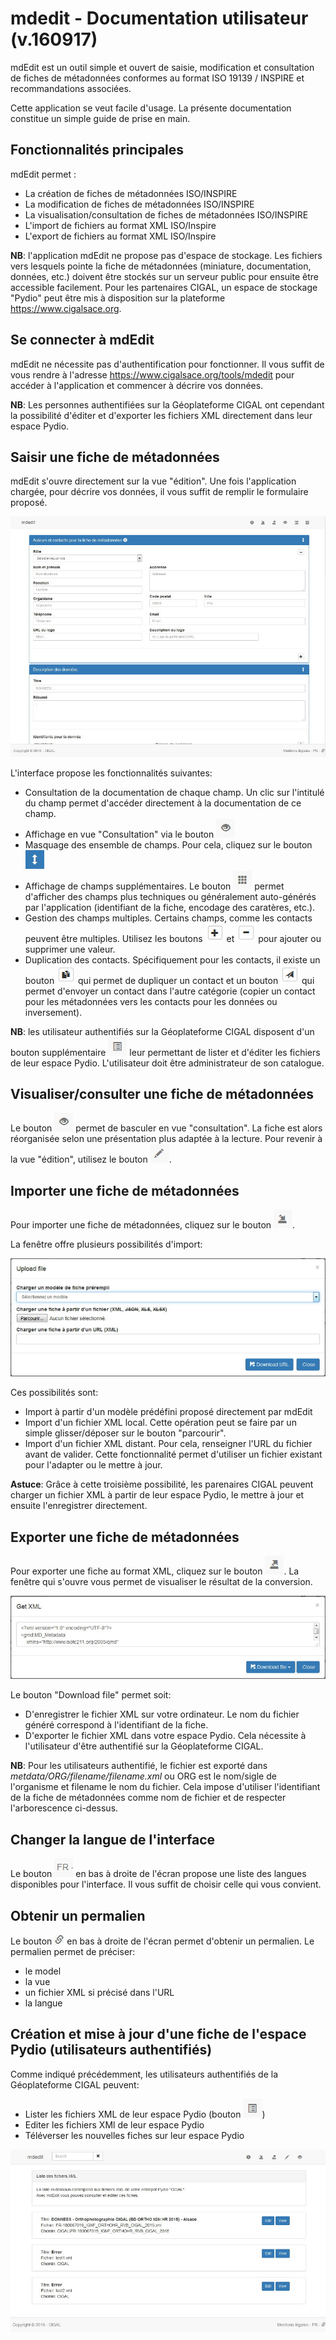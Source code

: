 # mdedit - Documentation utilisateur (v.160917)

mdEdit est un outil simple et ouvert de saisie, modification et consultation de fiches de métadonnées conformes au format ISO 19139 / INSPIRE et recommandations associées.

Cette application se veut facile d'usage. La présente documentation constitue un simple guide de prise en main.


## Fonctionnalités principales

mdEdit permet :

- La création de fiches de métadonnées ISO/INSPIRE
- La modification de fiches de métadonnées ISO/INSPIRE
- La visualisation/consultation de fiches de métadonnées ISO/INSPIRE
- L'import de fichiers au format XML ISO/Inspire
- L'export de fichiers au format XML ISO/Inspire

**NB**: l'application mdEdit ne propose pas d'espace de stockage. Les fichiers vers lesquels pointe la fiche de métadonnées (miniature, documentation, données, etc.) doivent être stockés sur un serveur public pour ensuite être accessible facilement.
Pour les partenaires CIGAL, un espace de stockage "Pydio" peut être mis à disposition sur la plateforme https://www.cigalsace.org.


## Se connecter à mdEdit

mdEdit ne nécessite pas d'authentification pour fonctionner. Il vous suffit de vous rendre à l'adresse https://www.cigalsace.org/tools/mdedit pour accéder à l'application et commencer à décrire vos données.

**NB**: Les personnes authentifiées sur la Géoplateforme CIGAL ont cependant la possibilité d'éditer et d'exporter les fichiers XML directement dans leur espace Pydio.


## Saisir une fiche de métadonnées

mdEdit s'ouvre directement sur la vue "édition".
Une fois l'application chargée, pour décrire vos données, il vous suffit de remplir le formulaire proposé.

![screen_mdedit.jpg](userGuideImages/screen_mdedit.jpg)

L'interface propose les fonctionnalités suivantes:

- Consultation de la documentation de chaque champ. Un clic sur l'intitulé du champ permet d'accéder directement à la documentation de ce champ.
- Affichage en vue "Consultation" via le bouton ![bt_view.jpg](userGuideImages/bt_view.jpg)
- Masquage des ensemble de champs. Pour cela, cliquez sur le bouton ![bt_accordion.jpg](userGuideImages/bt_accordion.jpg)
- Affichage de champs supplémentaires. Le bouton ![bt_showall.jpg](userGuideImages/bt_showall.jpg) permet d'afficher des champs plus techniques ou généralement auto-générés par l'application (identifiant de la fiche, encodage des caratères, etc.).
- Gestion des champs multiples. Certains champs, comme les contacts peuvent être multiples. Utilisez les boutons ![bt_plus.jpg](userGuideImages/bt_plus.jpg) et ![bt_minus.jpg](userGuideImages/bt_minus.jpg) pour ajouter ou supprimer une valeur.
- Duplication des contacts. Spécifiquement pour les contacts, il existe un bouton ![bt_duplicate.jpg](userGuideImages/bt_duplicate.jpg) qui permet de dupliquer un contact et un bouton ![bt_send.jpg](userGuideImages/bt_send.jpg) qui permet d'envoyer un contact dans l'autre catégorie (copier un contact pour les métadonnées vers les contacts pour les données ou inversement).

**NB**: les utilisateur authentifiés sur la Géoplateforme CIGAL disposent d'un bouton supplémentaire ![bt_listxml.jpg](userGuideImages/bt_listxml.jpg) leur permettant de lister et d'éditer les fichiers de leur espace Pydio. L'utilisateur doit être administrateur de son catalogue.


## Visualiser/consulter une fiche de métadonnées

Le bouton ![bt_view.jpg](userGuideImages/bt_view.jpg) permet de basculer en vue "consultation". La fiche est alors réorganisée selon une présentation plus adaptée à la lecture.
Pour revenir à la vue "édition", utilisez le bouton ![bt_edit.jpg](userGuideImages/bt_edit.jpg).


## Importer une fiche de métadonnées

Pour importer une fiche de métadonnées, cliquez sur le bouton ![bt_import.jpg](userGuideImages/bt_import.jpg).

La fenêtre offre plusieurs possibilités d'import:

![modal_import.jpg](userGuideImages/modal_import.jpg)

Ces possibilités sont:

- Import à partir d'un modèle prédéfini proposé directement par mdEdit
- Import d'un fichier XML local. Cette opération peut se faire par un simple glisser/déposer sur le bouton "parcourir".
- Import d'un fichier XML distant. Pour cela, renseigner l'URL du fichier avant de valider. Cette fonctionnalité permet d'utiliser un fichier existant pour l'adapter ou le mettre à jour.

**Astuce**: Grâce à cette troisième possibilité, les parenaires CIGAL peuvent charger un fichier XML à partir de leur espace Pydio, le mettre à jour et ensuite l'enregistrer directement.


## Exporter une fiche de métadonnées

Pour exporter une fiche au format XML, cliquez sur le bouton ![bt_export.jpg](userGuideImages/bt_export.jpg).
La fenêtre qui s'ouvre vous permet de visualiser le résultat de la conversion.

![modal_export.jpg](userGuideImages/modal_export.jpg)

Le bouton "Download file" permet soit:

- D'enregistrer le fichier XML sur votre ordinateur. Le nom du fichier généré correspond à l'identifiant de la fiche.
- D'exporter le fichier XML dans votre espace Pydio. Cela nécessite à l'utilisateur d'être authentifié sur la Géoplateforme CIGAL.

**NB**: Pour les utilisateurs authentifié, le fichier est exporté dans _metdata/ORG/filename/filename.xml_ ou ORG est le nom/sigle de l'organisme et filename le nom du fichier. Cela impose d'utiliser l'identifiant de la fiche de métadonnées comme nom de fichier et de respecter l'arborescence ci-dessus.


## Changer la langue de l'interface

Le bouton ![bt_lang.jpg](userGuideImages/bt_lang.jpg) en bas à droite de l'écran propose une liste des langues disponibles pour l'interface. Il vous suffit de choisir celle qui vous convient.


## Obtenir un permalien

Le bouton ![bt_link.jpg](userGuideImages/bt_link.jpg) en bas à droite de l'écran permet d'obtenir un permalien.
Le permalien permet de préciser:

- le model
- la vue
- un fichier XML si précisé dans l'URL
- la langue


## Création et mise à jour d'une fiche de l'espace Pydio (utilisateurs authentifiés)

Comme indiqué précédemment, les utilisateurs authentifiés de la Géoplateforme CIGAL peuvent:

- Lister les fichiers XML de leur espace Pydio (bouton ![bt_listxml.jpg](userGuideImages/bt_listxml.jpg))
- Editer les fichiers XMl de leur espace Pydio
- Téléverser les nouvelles fiches sur leur espace Pydio

![screen_listxml.jpg](userGuideImages/screen_listxml.jpg)
